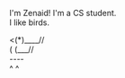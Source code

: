 I'm Zenaid! I'm a CS student.  
I like birds.
<div>
<(*)____//<br>
 ( (___//<br>
   ----<br>
   ^ ^
</div>
<!---
zejzhu/zejzhu is a ✨ special ✨ repository because its `README.md` (this file) appears on your GitHub profile.
You can click the Preview link to take a look at your changes.
--->
